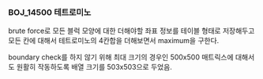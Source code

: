 ### BOJ_14500 테트로미노

brute force로 모든 블럭 모양에 대한 더해야할 좌표 정보를 테이블 형태로 저장해두고 모든 칸에 대해서 테트로미노의 4칸합을 더해보면서 maximum을 구한다.

boundary check를 하지 않기 위해 최대 크기의 경우인 500x500 매트릭스에 대해서도 원활히 작동하도록 배열 크기를 503x503으로 두었음.